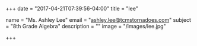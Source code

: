 +++
date = "2017-04-21T07:39:56-04:00"
title = "lee"

name = "Ms. Ashley Lee"
email = "ashley.lee@tcmstornadoes.com"
subject =  "8th Grade Algebra"
description =  ""
image = "/images/lee.jpg"

+++

